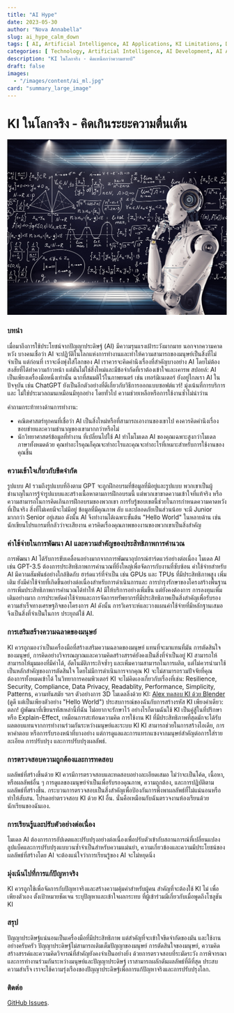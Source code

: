 ```yaml
---
title: "AI Hype"
date: 2023-05-30
author: "Nova Annabella"
slug: ai_hype_calm_down
tags: [ AI, Artificial Intelligence, AI Applications, KI Limitations, Development, Validation, Collaboration, Continuous Learning, Problem Solving ]
categories: [ Technology, Artificial Intelligence, AI Development, AI Applications ]
description: "KI ในโลกจริง - คิดเหนือกว่าความฮายป์"
draft: false
images:
  - "/images/content/ai_ml.jpg"
card: "summary_large_image"
---
```



# KI ในโลกจริง - คิดเกินระยะความตื่นเต้น

[![ai_ml](/images/content/ai_ml.jpg)](https://th.wikipedia.org/wiki/%E0%B8%AD%E0%B8%B2%E0%B8%A3%E0%B9%8C%E0%B9%80%E0%B8%A1%E0%B8%B7%E0%B9%88%E0%B8%AD%E0%B8%87%E0%B8%AA%E0%B8%B8%E0%B9%88%E0%B8%A1%E0%B8%94%E0%B9%89%E0%B8%A7%E0%B8%A2%E0%B9%81%E0%B8%81%E0%B9%88)

### บทนำ

เมื่อมาถึงการใช้ประโยชน์จากปัญญาประดิษฐ์ (AI) มีความรุนแรงเฝ้าระวังมากมาย นอกจากความคาดหวัง
บางคนเชื่อว่า AI จะปฏิวัติในโลกแห่งการทำงานและทำให้ความสามารถของมนุษย์เป็นสิ่งที่ไม่จำเป็น แต่ก่อนที่
เราจะดิ่งพุ่งใส่โลกของ AI เราควรจะคิดคำนึงเรื่องที่สำคัญบางอย่าง AI โดยไม่ต้องสงสัยที่ได้ทำความก้าวหน้า
แต่มันไม่ใช่สิ่งใหม่และมีข้อจำกัดที่เราต้องเข้าใจและเคารพ
สปอยล์: AI เป็นเพียงเครื่องมือหนึ่งเท่านั้น ฉากที่สมมติไว้ในภาพยนตร์ เช่น เทอร์มิเนเตอร์ ยังอยู่ไกลเรา
AI ในปัจจุบัน เช่น ChatGPT ยังเป็นอีกตัวอย่างที่ดีเกี่ยวกับวิธีการออกแบบซอฟต์แวร์! มุ่งเน้นที่การบริการและ
ไม่ใช่ประมวลถมนเหมือนมีทุกอย่าง โดยทั่วไป ความช่วยเหลือหรือการใช้งานซ้ำไม่น่าว่าน

คำถามกระท้าทางด้านการทำงาน:

* คณิตศาสตร์ทุกคนที่เชื่อว่า AI เป็นสิ่งใหม่หรือที่สามารถเอางานของเขาไป คงควรคิดคำนึงเรื่องขอบข่ายและความชำนาญของเขามากกว่าหรือไม่
* นักวิทยาศาสตร์ข้อมูลที่ทำงาน ที่เปลี่ยนไปใช้ AI ทำไมโมเดล AI ของคุณเฉพาะสูงกว่าโมเดลภาษาทั้งหมดด้วย คุณทำอะไรคุณก็คุณจะทำอะไรและคุณจะทำอะไรที่เหมาะสำหรับการใช้งานของคุณขึ้น


### ความเข้าใจเกี่ยวกับขีดจำกัด

รูปแบบ AI รวมถึงรูปแบบที่อิงตาม GPT จะถูกฝึกอบรมที่ข้อมูลที่มีอยู่และรูปแบบ
พวกเขาเป็นผู้ชำนาญในการรู้จำรูปแบบและสร้างเนื้อหาตามการฝึกอบรมนี้ แต่พวกเขาขาดความเข้าใจที่แท้จริง
หรือความสามารถในการคิดเกินการฝึกอบรมของพวกเขา การรับรู้ขอบเขตนี้ช่วยในการกำหนดความคาดหวังที่เป็นจริง
สิ่งที่ไม่เคยมีจะไม่มีอยู่ ข้อมูลที่มีคุณภาพ ลับ และปลอดภัยเป็นส่วนน้อย จะมี Junior มากกว่า Senior อยู่เสมอ ดังนั้น AI
จึงทำงานได้เฉพาะขั้นต้น "Hello World" ในหลายด้าน เช่น นักเขียนโปรแกรมที่กลัวว่าจะเสียงาน
ควรคิดเรื่องคุณภาพของงานของพวกเขาเป็นสิ่งสำคัญ

### ค่าใช้จ่ายในการพัฒนา AI และความสำคัญของประสิทธิภาพการคำนวณ

การพัฒนา AI ได้รับการขับเคลื่อนอย่างมากจากการพัฒนาอุปกรณ์ฮาร์ดแวร์อย่างต่อเนื่อง โมเดล AI เช่น
GPT-3.5 ต้องการประสิทธิภาพการคำนวณที่ยิ่งใหญ่เพื่อจัดการกับงานที่ซับซ้อน ค่าใช้จ่ายสำหรับ AI มีความสัมพันธ์อย่างใกล้ชิดกับ
ฮาร์ดแวร์ที่จำเป็น เช่น GPUs และ TPUs ที่มีประสิทธิภาพสูง เพิ่มเติม ยังมีค่าใช้จ่ายที่เกิดขึ้นอย่างต่อเนื่องสำหรับการดำเนินการและ
การบำรุงรักษาของโครงสร้างพื้นฐาน การเพิ่มประสิทธิภาพการคำนวณได้ทำให้ AI มีให้บริการอย่างเพิ่มขึ้น แต่ยังคงต้องการ
การลงทุนเพิ่มเติมอย่างมาก การประหยัดค่าใช้จ่ายและการจัดการทรัพยากรที่มีประสิทธิภาพเป็นสิ่งสำคัญเพื่อรับรอง
ความสำเร็จทางเศรษฐกิจของโครงการ AI ดังนั้น การวิเคราะห์และวางแผนค่าใช้จ่ายที่มีหลักฐานเสมอจึงเป็นสิ่งที่จำเป็นในการ
ประยุกต์ใช้ AI.

### การเสริมสร้างความฉลาดของมนุษย์

KI ควรถูกมองว่าเป็นเครื่องมือที่สร้างเสริมความฉลาดของมนุษย์ แทนที่จะมาแทนที่มัน การตัดสินใจของมนุษย์,
การคิดอย่างวิจารณญาณและความคิดสร้างสรรค์ยังคงเป็นสิ่งที่จำเป็นอยู่ KI สามารถให้สามารถให้มุมมองที่มีค่าได้, อัตโนมัติภาระกิจซ้ำๆ 
และเพิ่มความสามารถในการผลิต, แต่ไม่ควรนำมาใช้เป็นหลักสำคัญของการตัดสินใจ 
โดยไม่มีการดำเนินการจากคุณ KI จะไม่สามารถรวมปัจจัยที่คุณต้องการทั้งหมดเข้าได้
ในวิทยาการคอมพิวเตอร์ KI จะไม่คิดเองเกี่ยวกับเรื่องที่เช่น: Resilience, Security, Compliance, Data Privacy,
Readablity, Performance, Simplicity, Patterns, ความทันสมัย ฯลฯ
ตัวอย่างการ 3D โมเดลลิ่งด้วย KI: [Alex ทดสอบ KI ด้วย Blender](https://www.youtube.com/watch?v=x60zHw_z4NM&t=460s) (ดูดี
แต่เป็นเพียงตัวอย่าง "Hello World")
ประสบการณ์ของฉันกับการสร้างรหัส KI เพียงคำเดียว: ตลก! ผู้พัฒนาที่เขียนรหัสเหล่านี้ที่ฉัน
ไม่อยากจะรักษาไว้ อย่างไรก็ตามฉันใช้ KI เป็นคู่สู้ในที่ปรึกษา หรือ Explain-Effect, เหมือนการสะท้อนความคิด
การใช้งาน KI ที่มีประสิทธิภาพที่สุดมักจะได้รับผลตอบแทนจากการทำงานร่วมกันระหว่างมนุษย์และระบบ KI 
KI สามารถช่วยในการสร้างไอเดีย, การหาคำตอบ หรือการรับรองหน้าที่บางอย่าง
แต่การดูแลและการแทรกแซงจากมนุษย์สำคัญต่อการใส่รายละเอียด การปรับปรุง และการปรับปรุงผลลัพธ์.

### การตรวจสอบความถูกต้องและการทดสอบ

ผลลัพธ์ที่สร้างขึ้นด้วย KI ควรมีการตรวจสอบและทดสอบอย่างละเอียดเสมอ ไม่ว่าจะเป็นโค้ด, เนื้อหา, หรือผลลัพธ์อื่น ๆ
การดูแลของมนุษย์จำเป็นเพื่อรับรองคุณภาพ, ความถูกต้อง, และการปฏิบัติตามผลลัพธ์ที่สร้างขึ้น.
กระบวนการตรวจสอบเป็นสิ่งสำคัญเพื่อป้องกันการพึ่งพาผลลัพธ์ที่ไม่แน่นอนหรือทำให้สับสน. โปรดอย่าตรวจสอบ KI ด้วย KI อื่น.
นั่นคือเหมือนกับฉันตรวจงานห้องเรียนด้วยนักเรียนของฉันเอง.

### การเรียนรู้และปรับตัวอย่างต่อเนื่อง

โมเดล AI ต้องการการอัปเดตและปรับปรุงอย่างต่อเนื่องเพื่อปรับตัวเข้ากับสถานการณ์ที่เปลี่ยนแปลง
ลูปแบ็คและการปรับปรุงแบบวนซ้ำจำเป็นสำหรับความแม่นยำ, ความเกี่ยวข้องและความมีประโยชน์ของผลลัพธ์ที่สร้างโดย AI
จะต้องแน่ใจว่าการเรียนรู้ของ AI จะไม่หยุดนิ่ง

### มุ่งเน้นไปที่การแก้ปัญหาจริง

KI ควรถูกใช้เพื่อจัดการกับปัญหาจริงและสร้างความคุ้มค่าสำหรับผู้คน สำคัญที่จะต้องใช้ KI ไม่ เพื่อเพียงตัวเอง
ตั้งเป้าหมายชัดเจน ระบุปัญหาและเข้าใจผลกระทบ ที่ผู้เข้าร่วมมีเกี่ยวกับเมื่อพูดถึงโซลูชัน KI

### สรุป

ปัญญาประดิษฐ์แน่นอนเป็นเครื่องมือที่มีประสิทธิภาพ แต่สำคัญที่จะเข้าใจขีดจำกัดของมัน และใช้งานอย่างครับครัว
ปัญญาประดิษฐ์ไม่สามารถเติมเต็มปัญญาของมนุษย์ การตัดสินใจของมนุษย์,
ความคิดสร้างสรรค์และความคิดวิจารณ์ที่สำคัญยังคงจำเป็นอย่างยิ่ง ด้วยการตรวจสอบที่ระมัดระวัง
การพิจารณาและการทำงานร่วมกันระหว่างมนุษย์และปัญญาประดิษฐ์ เราสามารถผลักดันผลลัพธ์ที่ดีที่สุด ประสบความสำเร็จ
เราจะใช้ความรุ่งเรืองของปัญญาประดิษฐ์เพื่อการแก้ปัญหาจริงและการปรับปรุงโลก.

### ติดต่อ

[GitHub Issues](https://github.com/NovaAnnabella/the_unspoken/issues/new/choose).
